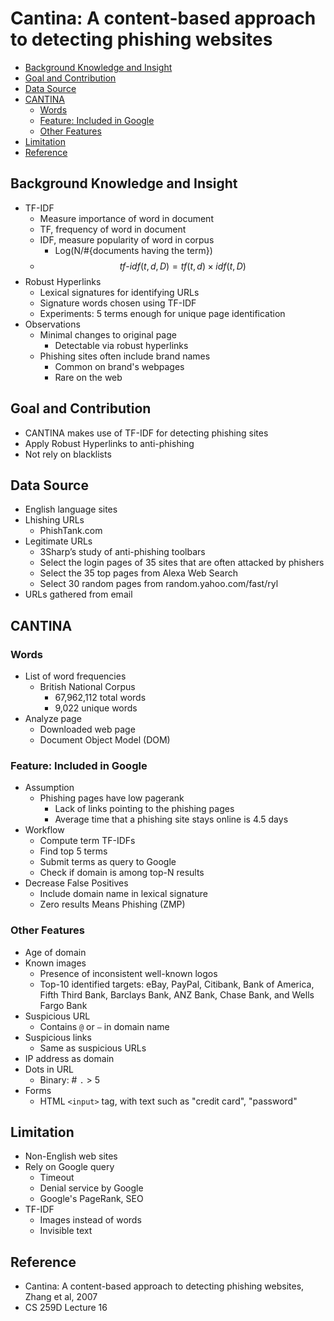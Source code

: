 # Cantina: A content-based approach to detecting phishing websites

<!-- TOC -->

- [Background Knowledge and Insight](#background-knowledge-and-insight)
- [Goal and Contribution](#goal-and-contribution)
- [Data Source](#data-source)
- [CANTINA](#cantina)
    - [Words](#words)
    - [Feature: Included in Google](#feature-included-in-google)
    - [Other Features](#other-features)
- [Limitation](#limitation)
- [Reference](#reference)

<!-- /TOC -->

## Background Knowledge and Insight

* TF-IDF
    * Measure importance of word in document
    * TF, frequency of word in document
    * IDF, measure popularity of word in corpus
        * Log(N/#{documents having the term})
    * $$tf\textrm{-}idf (t, d, D) = tf(t, d) \times idf(t, D)$$
* Robust Hyperlinks
    * Lexical signatures for identifying URLs
    * Signature words chosen using TF-IDF
    * Experiments: 5 terms enough for unique page identification
* Observations
    * Minimal changes to original page
        * Detectable via robust hyperlinks
    * Phishing sites often include brand names
        * Common on brand's webpages
        * Rare on the web

## Goal and Contribution

* CANTINA makes use of TF-IDF for detecting phishing sites
* Apply Robust Hyperlinks to anti-phishing
* Not rely on blacklists

## Data Source

* English language sites
* Lhishing URLs
    * PhishTank.com
* Legitimate URLs
    * 3Sharp’s study of anti-phishing toolbars
    * Select the login pages of 35 sites that are often attacked by phishers
    * Select the 35 top pages from Alexa Web Search
    * Select 30 random pages from random.yahoo.com/fast/ryl
* URLs gathered from email

## CANTINA

### Words

* List of word frequencies
    * British National Corpus
        * 67,962,112 total words
        * 9,022 unique words
* Analyze page
    * Downloaded web page
    * Document Object Model (DOM)

### Feature: Included in Google

* Assumption
    * Phishing pages have low pagerank
        * Lack of links pointing to the phishing pages
        * Average time that a phishing site stays online is 4.5 days
* Workflow
    * Compute term TF-IDFs
    * Find top 5 terms
    * Submit terms as query to Google
    * Check if domain is among top-N results
* Decrease False Positives
    * Include domain name in lexical signature
    * Zero results Means Phishing (ZMP)

### Other Features

* Age of domain
* Known images
    * Presence of inconsistent well-known logos
    * Top-10 identified targets: eBay, PayPal, Citibank, Bank of America, Fifth Third Bank, Barclays Bank, ANZ Bank, Chase Bank, and Wells Fargo Bank
* Suspicious URL
    * Contains `@` or `–` in domain name
* Suspicious links
    * Same as suspicious URLs 
* IP address as domain
* Dots in URL
    * Binary: # `.` > 5
* Forms
    * HTML `<input>` tag, with text such as "credit card", "password"

## Limitation

* Non-English web sites
* Rely on Google query
    * Timeout
    * Denial service by Google
    * Google's PageRank, SEO
* TF-IDF
    * Images instead of words
    * Invisible text

## Reference

* Cantina: A content-based approach to detecting phishing websites, Zhang et al, 2007
* CS 259D Lecture 16
